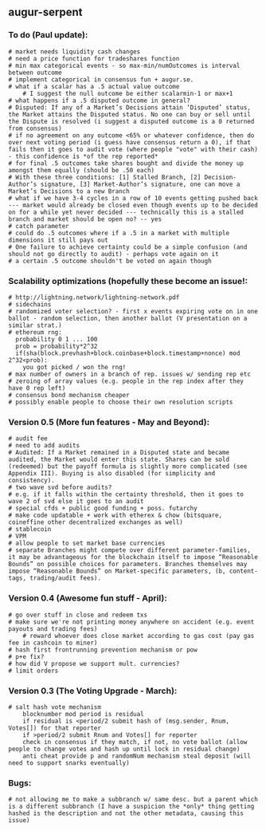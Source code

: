augur-serpent
-------------

### To do (Paul update):
	# market needs liquidity cash changes
	# need a price function for tradeshares function
	# min max categorical events - so max-min/numOutcomes is interval between outcome
	# implement categorical in consensus fun + augur.se.
	# what if a scalar has a .5 actual value outcome
		# I suggest the null outcome be either scalarmin-1 or max+1
	# what happens if a .5 disputed outcome in general?
	# Disputed: If any of a Market’s Decisions attain ‘Disputed’ status, the Market attains the Disputed status. No one can buy or sell until the Dispute is resolved (i suggest a disputed outcome is a 0 returned from consensus)
	# if no agreement on any outcome <65% or whatever confidence, then do over next voting period (i guess have consensus return a 0), if that fails then it goes to audit vote (where people "vote" with their cash) - this confidence is *of the rep reported*
	# for final .5 outcomes take shares bought and divide the money up amongst them equally (should be .50 each)
	# With these three conditions: [1] Stalled Branch, [2] Decision-Author’s signature, [3] Market-Author’s signature, one can move a Market’s Decisions to a new Branch
	# what if we have 3-4 cycles in a row of 10 events getting pushed back --- market would already be closed even though events up to be decided on for a while yet never decided --- technically this is a stalled branch and market should be open no? -- yes
	# catch parameter
	# could do .5 outcomes where if a .5 in a market with multiple dimensions it still pays out
	# One failure to achieve certainty could be a simple confusion (and should not go directly to audit) - perhaps vote again on it
	# a certain .5 outcome shouldn't be voted on again though

### Scalability optimizations (hopefully these become an issue!:
	# http://lightning.network/lightning-network.pdf 
	# sidechains 
	# randomized voter selection? - first x events expiring vote on in one ballot - random selection, then another ballot (V presentation on a similar strat.)
	# ethereum rng:
	  probability 0 1 ... 100
	  prob = probability*2^32
	  if(sha(block.prevhash+block.coinbase+block.timestamp+nonce) mod 2^32<prob):
	   	you got picked / won the rng!
	# max number of owners in a branch of rep. issues w/ sending rep etc
	# zeroing of array values (e.g. people in the rep index after they have 0 rep left)
	# consensus bond mechanism cheaper
	# possibly enable people to choose their own resolution scripts

### Version 0.5 (More fun features - May and Beyond):
	# audit fee
	# need to add audits
	# Audited: If a Market remained in a Disputed state and became audited, the Market would enter this state. Shares can be sold (redeemed) but the payoff formula is slightly more complicated (see Appendix III). Buying is also disabled (for simplicity and consistency).
	# two wave svd before audits?
	# e.g. if it falls within the certainty threshold, then it goes to wave 2 of svd else it goes to an audit  
	# special cfds + public good funding + poss. futarchy
	# make code updatable + work with etherex & chow (bitsquare, coineffine other decentralized exchanges as well)
	# stablecoin
	# VPM
	# allow people to set market base currencies
	# separate Branches might compete over different parameter-families, it may be advantageous for the blockchain itself to impose “Reasonable Bounds” on possible choices for parameters. Branches themselves may impose “Reasonable Bounds” on Market-specific parameters, (b, content-tags, trading/audit fees).	

### Version 0.4 (Awesome fun stuff - April):
	# go over stuff in close and redeem txs
	# make sure we're not printing money anywhere on accident (e.g. event payouts and trading fees)
		# reward whoever does close market according to gas cost (pay gas fee in cashcoin to miner)
	# hash first frontrunning prevention mechanism or pow
	# p+e fix?
	# how did V propose we support mult. currencies?
	# limit orders
	
### Version 0.3 (The Voting Upgrade - March):
	# salt hash vote mechanism
   		blocknumber mod period is residual
   	    if residual is <period/2 submit hash of (msg.sender, Rnum, Votes[]) for that reporter
   		if >period/2 submit Rnum and Votes[] for reporter
   		check in consensus if they match, if not, no vote ballot (allow people to change votes and hash up until lock in residual change)
	   	anti cheat provide p and randomNum mechanism steal deposit (will need to support snarks eventually)

### Bugs:
	# not allowing me to make a subbranch w/ same desc. but a parent which is a different subbranch (I have a suspicion the *only* thing getting hashed is the description and not the other metadata, causing this issue)